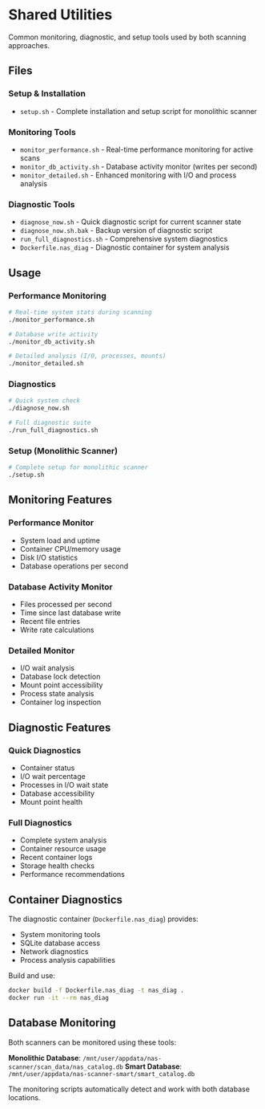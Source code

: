 # Shared Utilities

Common monitoring, diagnostic, and setup tools used by both scanning approaches.

## Files

### Setup & Installation
- `setup.sh` - Complete installation and setup script for monolithic scanner

### Monitoring Tools
- `monitor_performance.sh` - Real-time performance monitoring for active scans
- `monitor_db_activity.sh` - Database activity monitor (writes per second)
- `monitor_detailed.sh` - Enhanced monitoring with I/O and process analysis

### Diagnostic Tools
- `diagnose_now.sh` - Quick diagnostic script for current scanner state
- `diagnose_now.sh.bak` - Backup version of diagnostic script
- `run_full_diagnostics.sh` - Comprehensive system diagnostics
- `Dockerfile.nas_diag` - Diagnostic container for system analysis

## Usage

### Performance Monitoring
```bash
# Real-time system stats during scanning
./monitor_performance.sh

# Database write activity
./monitor_db_activity.sh

# Detailed analysis (I/O, processes, mounts)
./monitor_detailed.sh
```

### Diagnostics
```bash
# Quick system check
./diagnose_now.sh

# Full diagnostic suite
./run_full_diagnostics.sh
```

### Setup (Monolithic Scanner)
```bash
# Complete setup for monolithic scanner
./setup.sh
```

## Monitoring Features

### Performance Monitor
- System load and uptime
- Container CPU/memory usage
- Disk I/O statistics
- Database operations per second

### Database Activity Monitor
- Files processed per second
- Time since last database write
- Recent file entries
- Write rate calculations

### Detailed Monitor
- I/O wait analysis
- Database lock detection
- Mount point accessibility
- Process state analysis
- Container log inspection

## Diagnostic Features

### Quick Diagnostics
- Container status
- I/O wait percentage
- Processes in I/O wait state
- Database accessibility
- Mount point health

### Full Diagnostics
- Complete system analysis
- Container resource usage
- Recent container logs
- Storage health checks
- Performance recommendations

## Container Diagnostics

The diagnostic container (`Dockerfile.nas_diag`) provides:
- System monitoring tools
- SQLite database access
- Network diagnostics
- Process analysis capabilities

Build and use:
```bash
docker build -f Dockerfile.nas_diag -t nas_diag .
docker run -it --rm nas_diag
```

## Database Monitoring

Both scanners can be monitored using these tools:

**Monolithic Database**: `/mnt/user/appdata/nas-scanner/scan_data/nas_catalog.db`
**Smart Database**: `/mnt/user/appdata/nas-scanner-smart/smart_catalog.db`

The monitoring scripts automatically detect and work with both database locations.
